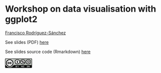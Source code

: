 # Workshop on data visualisation with ggplot2

[Francisco Rodríguez-Sánchez](https://bit.ly/frod_san)

See slides (PDF) [here](https://github.com/Pakillo/ggplot-intro/raw/paperplanes/ggplot_intro.pdf)

See slides source code (Rmarkdown) [here](https://github.com/Pakillo/ggplot-intro/blob/paperplanes/ggplot_intro.Rmd)


![](images/CC-BY-NC-SA_logo.png)
